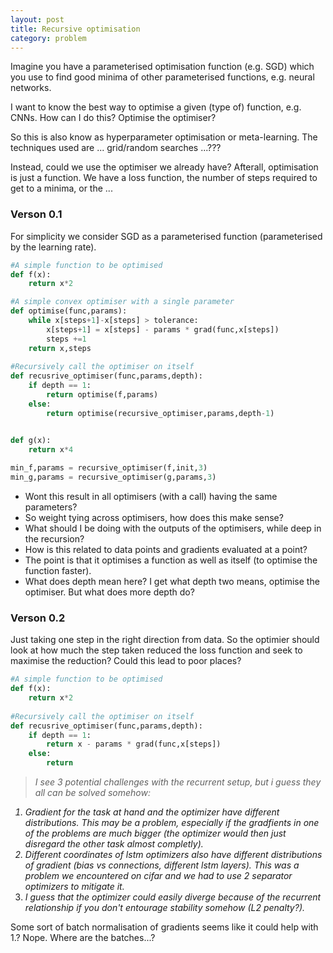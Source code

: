 ```yaml
---
layout: post
title: Recursive optimisation
category: problem
---
```



Imagine you have a parameterised optimisation function (e.g. SGD) which you use to find good minima of other parameterised functions, e.g. neural networks. 

I want to know the best way to optimise a given (type of) function, e.g. CNNs. How can I do this? Optimise the optimiser? 

So this is also know as hyperparameter optimisation or meta-learning. The techniques used are ... grid/random searches ...??? 

Instead, could we use the optimiser we already have? Afterall, optimisation is just a function. We have a loss function, the number of steps required to get to a minima, or the ...



### Verson 0.1

For simplicity we consider SGD as a parameterised function (parameterised by the learning rate).

```python
#A simple function to be optimised
def f(x):
    return x*2

#A simple convex optimiser with a single parameter
def optimise(func,params):
    while x[steps+1]-x[steps] > tolerance:
        x[steps+1] = x[steps] - params * grad(func,x[steps])
        steps +=1
    return x,steps
    
#Recursively call the optimiser on itself
def recusrive_optimiser(func,params,depth):
    if depth == 1:
        return optimise(f,params)
    else:
        return optimise(recursive_optimiser,params,depth-1)


def g(x):
    return x*4
    
min_f,params = recursive_optimiser(f,init,3)
min_g,params = recursive_optimiser(g,params,3)
```

* Wont this result in all optimisers (with a call) having the same parameters?
* So weight tying across optimisers, how does this make sense?
* What should I be doing with the outputs of the optimisers, while deep in the recursion?
* How is this related to data points and gradients evaluated at a point?
* The point is that it optimises a function as well as itself (to optimise the function faster).
* What does depth mean here? I get what depth two means, optimise the optimiser. But what does more depth do?

### Verson 0.2

Just taking one step in the right direction from data. So the optimier should look at how much the step taken reduced the loss function and seek to maximise the reduction? Could this lead to poor places?

```python
#A simple function to be optimised
def f(x):
    return x*2
    
#Recursively call the optimiser on itself
def recusrive_optimiser(func,params,depth):
    if depth == 1:
        return x - params * grad(func,x[steps])
    else:
        return 

```



> <i>I see 3 potential challenges with the recurrent setup, but i guess they all can be solved somehow:
1. Gradient for the task at hand and the optimizer have different distributions. This may be a problem, especially if the gradfients in one of the problems are much bigger (the optimizer would then just disregard the other task almost completly).
2. Different coordinates of lstm optimizers also have different distributions of gradient (bias vs connections, different lstm layers). This was a problem we encountered on cifar and we had to use 2 separator optimizers to mitigate it.
3. I guess that the optimizer could easily diverge because of the recurrent relationship if you don't entourage stability somehow (L2 penalty?).</i>


Some sort of batch normalisation of gradients seems like it could help with 1.? Nope. Where are the batches...?
